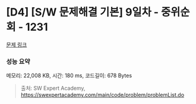 # [D4] [S/W 문제해결 기본] 9일차 - 중위순회 - 1231 

[문제 링크](https://swexpertacademy.com/main/code/problem/problemDetail.do?contestProbId=AV140YnqAIECFAYD) 

### 성능 요약

메모리: 22,008 KB, 시간: 180 ms, 코드길이: 678 Bytes



> 출처: SW Expert Academy, https://swexpertacademy.com/main/code/problem/problemList.do
